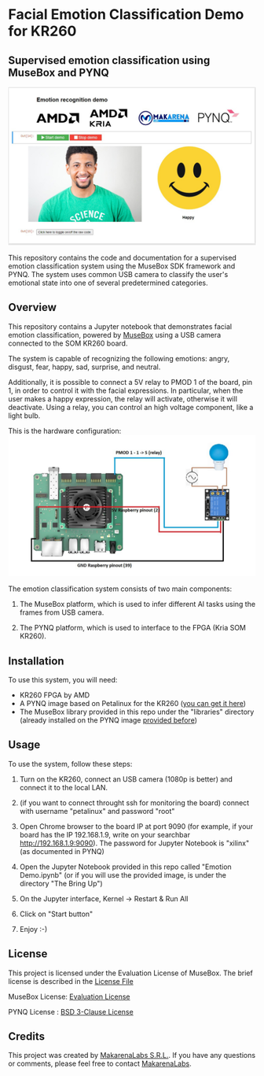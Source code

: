 # Facial Emotion Classification Demo for KR260

## Supervised emotion classification using MuseBox and PYNQ


![Drag Racing](assets/mockup.jpg)


This repository contains the code and documentation for a supervised emotion classification system using the MuseBox SDK framework and PYNQ. The system uses common USB camera to classify the user's emotional state into one of several predetermined categories.

## Overview

This repository contains a Jupyter notebook that demonstrates facial emotion classification, powered by [MuseBox](https://musebox.it) using a USB camera connected to the SOM KR260 board. 

The system is capable of recognizing the following emotions: angry, disgust, fear, happy, sad, surprise, and neutral. 

Additionally, it is possible to connect a 5V relay to PMOD 1 of the board, pin 1, in order to control it with the facial expressions. In particular, when the user makes a happy expression, the relay will activate, otherwise it will deactivate. Using a relay, you can control an high voltage component, like a light bulb.

This is the hardware configuration:
![hardware configuration](assets/hardware%20configuration.jpg)

The emotion classification system consists of two main components:

1. The MuseBox platform, which is used to infer different AI tasks using the frames from USB camera.

2. The PYNQ platform, which is used to interface to the FPGA (Kria SOM KR260).

## Installation

To use this system, you will need:

- KR260 FPGA by AMD
- A PYNQ image based on Petalinux for the KR260 ([you can get it here](https://s3.eu-west-1.wasabisys.com/musebox/kr260_demo_the_bring_up_oc.img))
- The MuseBox library provided in this repo under the "libraries" directory (already installed on the PYNQ image [provided before](https://s3.eu-west-1.wasabisys.com/musebox/kr260_demo_the_bring_up_oc.img))


## Usage

To use the system, follow these steps:

1. Turn on the KR260, connect an USB camera (1080p is better) and connect it to the local LAN.

2. (if you want to connect throught ssh for monitoring the board) connect with username "petalinux" and password "root"

3. Open Chrome browser to the board IP at port 9090 (for example, if your board has the IP 192.168.1.9, write on your searchbar http://192.168.1.9:9090). The password for Jupyter Notebook is "xilinx" (as documented in PYNQ)

4. Open the Jupyter Notebook provided in this repo called "Emotion Demo.ipynb" (or if you will use the provided image, is under the directory "The Bring Up")

5. On the Jupyter interface, Kernel -> Restart & Run All

6. Click on "Start button"

7. Enjoy :-) 

## License

This project is licensed under the Evaluation License of MuseBox. The brief license is described in the [License File](LICENSE.md)

MuseBox License: [Evaluation License](https://musebox.it/software-evaluation-license-agreement)

PYNQ License : [BSD 3-Clause License](https://github.com/Xilinx/PYNQ/blob/master/LICENSE)

## Credits

This project was created by [MakarenaLabs S.R.L.](www.makarenalabs.com). If you have any questions or comments, please feel free to contact [MakarenaLabs](mailto:staff@makarenalabs.com).